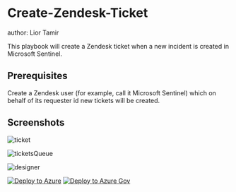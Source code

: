 # Create-Zendesk-Ticket
author: Lior Tamir

This playbook will create a Zendesk ticket when a new incident is created in Microsoft Sentinel.

## Prerequisites
Create a Zendesk user (for example, call it Microsoft Sentinel) which on behalf of its requester id new tickets will be created.

## Screenshots
![ticket](https://raw.githubusercontent.com/Azure/Azure-Sentinel/master/Solutions/Standalone/Playbooks/Create-Zendesk-Ticket/images/ticket.png)

![ticketsQueue](https://raw.githubusercontent.com/Azure/Azure-Sentinel/master/Solutions/Standalone/Playbooks/Create-Zendesk-Ticket/images/ticketsQueue.png)

![designer](https://raw.githubusercontent.com/Azure/Azure-Sentinel/master/Solutions/Standalone/Playbooks/Create-Zendesk-Ticket/images/designerLight.png)

[![Deploy to Azure](https://aka.ms/deploytoazurebutton)](https://portal.azure.com/#create/Microsoft.Template/uri/https%3A%2F%2Fraw.githubusercontent.com%2FAzure%2FAzure-Sentinel%2Fmaster%2FSolutions%2FStandalone%2FPlaybooks%2FCreate-Zendesk-Ticket%2Fazuredeploy.json) [![Deploy to Azure Gov](https://aka.ms/deploytoazuregovbutton)](https://portal.azure.us/#create/Microsoft.Template/uri/https%3A%2F%2Fraw.githubusercontent.com%2FAzure%2FAzure-Sentinel%2Fmaster%2FSolutions%2FStandalone%2FPlaybooks%2FCreate-Zendesk-Ticket%2Fazuredeploy.json)
